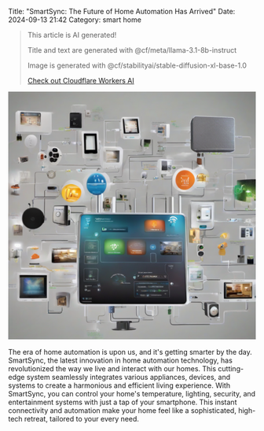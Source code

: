 Title: "SmartSync: The Future of Home Automation Has Arrived"
Date: 2024-09-13 21:42
Category: smart home

> This article is AI generated!
> 
> Title and text are generated with @cf/meta/llama-3.1-8b-instruct
> 
> Image is generated with @cf/stabilityai/stable-diffusion-xl-base-1.0
> 
> [Check out Cloudflare Workers AI](https://developers.cloudflare.com/workers-ai/models/)


![Alt Text](images/2024-09-13-smartsync-the-future-of-home-automation-has-arrived.png)

The era of home automation is upon us, and it's getting smarter by the day. SmartSync, the latest innovation in home automation technology, has revolutionized the way we live and interact with our homes. This cutting-edge system seamlessly integrates various appliances, devices, and systems to create a harmonious and efficient living experience. With SmartSync, you can control your home's temperature, lighting, security, and entertainment systems with just a tap of your smartphone. This instant connectivity and automation make your home feel like a sophisticated, high-tech retreat, tailored to your every need.